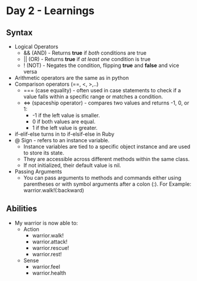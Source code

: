 # Day 2 - Learnings

## Syntax
- Logical Operators
    - && (AND) - Returns **true** if _both_ conditions are true
    - || (OR)  - Returns **true** if _at least one_ condition is true
    - ! (NOT)  - Negates the condition, flipping **true** and **false** and vice versa
- Arithmetic operators are the same as in python
- Comparison operators (==, <, >,..)
    - === (case equality) - often used in case statements to check if a value falls within a specific range or matches a condition.
    - <=> (spaceship operator) - compares two values and returns -1, 0, or 1:
        - -1 if the left value is smaller.
        - 0 if both values are equal.
        - 1 if the left value is greater.
- if-elif-else turns in to if-elsif-else in Ruby 
- @ Sign - refers to an instance variable.
    - Instance variables are tied to a specific object instance and are used to store its state.
    - They are accessible across different methods within the same class.
    - If not initialized, their default value is nil.
- Passing Arguments
    - You can pass arguments to methods and commands either using parentheses or with symbol arguments after a colon (:).
    For Example: warrior.walk!(:backward)  

## Abilities
- My warrior is now able to:
    - Action
        - warrior.walk!
        - warrior.attack!
        - warrior.rescue!
        - warrior.rest!
    - Sense
        - warrior.feel
        - warrior.health
    


   